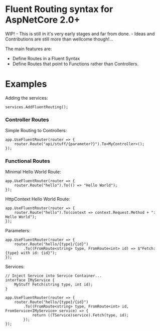 # Fluent Routing syntax for AspNetCore 2.0+

WIP! - This is still in it's very early stages and far from done. - Ideas and Contributions are still more than wellcome though!...

The main features are:
 - Define Routes in a Fluent Syntax
 - Define Routes that point to Functions rather than Controllers.

# Examples

Adding the services:
```CSharp
services.AddFluentRouting();
```
### Controller Routes

Simple Routing to Controllers:
```CSharp
app.UseFluentRouter(router => {
    router.Route("api/stuff/{parameter?}").To<MyController>();
});
```

### Functional Routes
Minimal Hello World Route:
```CSharp
app.UseFluentRouter(router => {
    router.Route("hello").To(() => "Hello World");
});
```

HttpContext Hello World Route:
```CSharp
app.UseFluentRouter(router => {
    router.Route("hello").To(context => context.Request.Method + ": Hello World");
});
```

Parameters:
```CSharp
app.UseFluentRouter(router => {
    router.Route("hello/{type}/{id}")
        .To((FromRoute<string> type, FromRoute<int> id) => $"Fetch: {type} with id: {id}");
});
```

Services:
```CSharp
// Inject Service into Service Container...
interface IMyService {
    MyStuff Fetch(string type, int id);
}

app.UseFluentRouter(router => {
    router.Route("hello/{type}/{id}")
        .To((FromRoute<string> type, FromRoute<int> id, FromService<IMyService> service) => {
            return ((TService)service).Fetch(type, id);
        });
});
```
